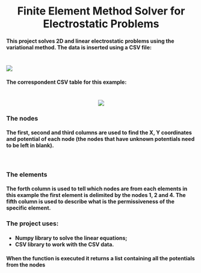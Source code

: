 
<h1 align = 'center'>Finite Element Method Solver for Electrostatic Problems</h1>
<h4>
This project solves 2D and linear electrostatic problems using the variational method. The data is inserted using a CSV file:</h4>


<h1><img src="https://ik.imagekit.io/xkg5lotj6iy/MEF_solver/Eletrostatic_problem_ekyn9VHlr.jpg"></h1>

<h4>The correspondent CSV table for this example:</h4>

<h1 align='center'><img src="https://ik.imagekit.io/xkg5lotj6iy/MEF_solver/CSV_table_IBrR3FFrWE.jpg"></h1>

<h3>The nodes</h3>

<h4>
The first, second and third columns are used to find the X, Y coordinates and potential of each node 
(the nodes that have unknown potentials need to be left in blank).
</h4>

<br/>

<h3>The elements</h3>

<h4>
The forth column is used to tell which nodes are from each elements in this example the first element is delimited
by the nodes 1, 2 and 4. The fifth column is used to describe what is the permissiveness of the 
specific element.</h4>

<h3>
The project uses:
</h3>

<h4>

- **Numpy library** to solve the linear equations;
- **CSV library** to work with the CSV data.

</h4>
<h4>When the function is executed it returns a list containing all the potentials from the nodes</h4>